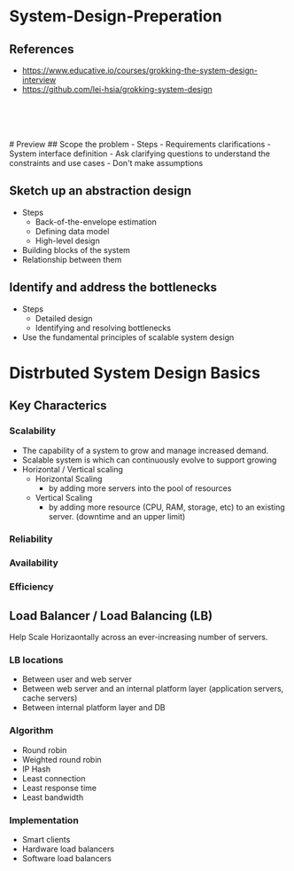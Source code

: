 # System-Design-Preperation
## References
- https://www.educative.io/courses/grokking-the-system-design-interview
- https://github.com/lei-hsia/grokking-system-design
<br>
<br>
<br>
<br>
# Preview
## Scope the problem
- Steps
  - Requirements clarifications
  - System interface definition
- Ask clarifying questions to understand the constraints and use cases
- Don't make assumptions
  
## Sketch up an abstraction design
- Steps
  - Back-of-the-envelope estimation
  - Defining data model
  - High-level design
- Building blocks of the system
- Relationship between them

## Identify and address the bottlenecks
- Steps
  - Detailed design
  - Identifying and resolving bottlenecks
- Use the fundamental principles of scalable system design




# Distrbuted System Design Basics

## Key Characterics

### Scalability
- The capability of a system to grow and manage increased demand.
- Scalable system is which can continuously evolve to support growing
- Horizontal / Vertical scaling
  - Horizontal Scaling
    - by adding more servers into the pool of resources 
  - Vertical Scaling
    - by adding more resource (CPU, RAM, storage, etc) to an existing server. (downtime and an upper limit)

### Reliability

### Availability

### Efficiency



## Load Balancer / Load Balancing (LB)
Help Scale Horizaontally across an ever-increasing number of servers.

### LB locations
- Between user and web server
- Between web server and an internal platform layer (application servers, cache servers)
- Between internal platform layer and DB

### Algorithm
- Round robin
- Weighted round robin
- IP Hash
- Least connection
- Least response time
- Least bandwidth
### Implementation
- Smart clients
- Hardware load balancers
- Software load balancers



##
